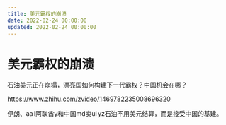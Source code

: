 ```yaml
---
title: 美元霸权的崩溃
date: 2022-02-24 00:00:00
updated: 2022-02-24 00:00:00
---
```


# 美元霸权的崩溃

石油美元正在崩塌，漂亮国如何构建下一代霸权？中国机会在哪？

https://www.zhihu.com/zvideo/1469782235008696320

伊朗、aa l阿联酋y和中国md卖ui yz石油不用美元结算，而是接受中国的基建。
